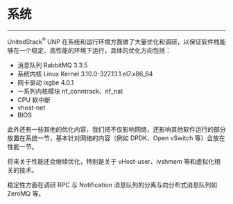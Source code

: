 # 系统

---

UnitedStack<sup>®</sup> UNP 在系统和运行环境方面做了大量优化和调研，以保证软件栈能够在一个稳定、高性能的环境下运行，具体的优化方向包括：

 - 消息队列 RabbitMQ 3.3.5
 - 系统内核 Linux Kernel 3.10.0-327.13.1.el7.x86_64
 - 网卡驱动 ixgbe 4.0.1
 - 一系列内核模块 nf_conntrack、nf_nat
 - CPU 软中断
 - vhost-net
 - BIOS

此外还有一些其他的优化内容，我们把不仅影响网络，还影响其他软件运行的部分放置在系统一节，基本针对网络的内容（例如 DPDK、Open vSwitch 等）会放在性能一节。

将来关于性能还会继续优化，特别是关于 vHost-user、ivshmem 等和虚拟化相关的技术。

稳定性方面在调研 RPC 与 Notification 消息队列的分离与向分布式消息队列如 ZeroMQ 等。